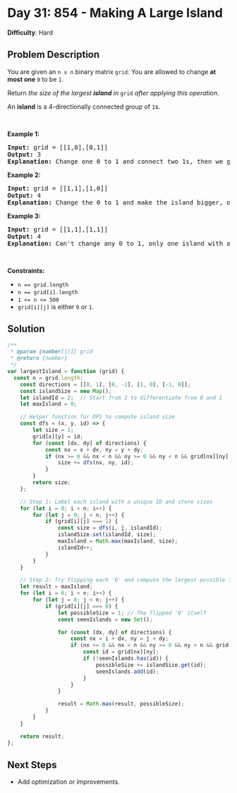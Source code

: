 
# Day 31: 854 - Making A Large Island

**Difficulty**: Hard

## Problem Description
<p>You are given an <code>n x n</code> binary matrix <code>grid</code>. You are allowed to change <strong>at most one</strong> <code>0</code> to be <code>1</code>.</p>

<p>Return <em>the size of the largest <strong>island</strong> in</em> <code>grid</code> <em>after applying this operation</em>.</p>

<p>An <strong>island</strong> is a 4-directionally connected group of <code>1</code>s.</p>

<p>&nbsp;</p>
<p><strong class="example">Example 1:</strong></p>

<pre>
<strong>Input:</strong> grid = [[1,0],[0,1]]
<strong>Output:</strong> 3
<strong>Explanation:</strong> Change one 0 to 1 and connect two 1s, then we get an island with area = 3.
</pre>

<p><strong class="example">Example 2:</strong></p>

<pre>
<strong>Input:</strong> grid = [[1,1],[1,0]]
<strong>Output:</strong> 4
<strong>Explanation: </strong>Change the 0 to 1 and make the island bigger, only one island with area = 4.</pre>

<p><strong class="example">Example 3:</strong></p>

<pre>
<strong>Input:</strong> grid = [[1,1],[1,1]]
<strong>Output:</strong> 4
<strong>Explanation:</strong> Can&#39;t change any 0 to 1, only one island with area = 4.
</pre>

<p>&nbsp;</p>
<p><strong>Constraints:</strong></p>

<ul>
	<li><code>n == grid.length</code></li>
	<li><code>n == grid[i].length</code></li>
	<li><code>1 &lt;= n &lt;= 500</code></li>
	<li><code>grid[i][j]</code> is either <code>0</code> or <code>1</code>.</li>
</ul>



## Solution
```javascript
/**
 * @param {number[][]} grid
 * @return {number}
 */
var largestIsland = function (grid) {
  const n = grid.length;
    const directions = [[0, 1], [0, -1], [1, 0], [-1, 0]];
    const islandSize = new Map();
    let islandId = 2;  // Start from 2 to differentiate from 0 and 1
    let maxIsland = 0;

    // Helper function for DFS to compute island size
    const dfs = (x, y, id) => {
        let size = 1;
        grid[x][y] = id;
        for (const [dx, dy] of directions) {
            const nx = x + dx, ny = y + dy;
            if (nx >= 0 && nx < n && ny >= 0 && ny < n && grid[nx][ny] === 1) {
                size += dfs(nx, ny, id);
            }
        }
        return size;
    };

    // Step 1: Label each island with a unique ID and store sizes
    for (let i = 0; i < n; i++) {
        for (let j = 0; j < n; j++) {
            if (grid[i][j] === 1) {
                const size = dfs(i, j, islandId);
                islandSize.set(islandId, size);
                maxIsland = Math.max(maxIsland, size);
                islandId++;
            }
        }
    }

    // Step 2: Try flipping each '0' and compute the largest possible island
    let result = maxIsland;
    for (let i = 0; i < n; i++) {
        for (let j = 0; j < n; j++) {
            if (grid[i][j] === 0) {
                let possibleSize = 1; // The flipped '0' itself
                const seenIslands = new Set();

                for (const [dx, dy] of directions) {
                    const nx = i + dx, ny = j + dy;
                    if (nx >= 0 && nx < n && ny >= 0 && ny < n && grid[nx][ny] > 1) {
                        const id = grid[nx][ny];
                        if (!seenIslands.has(id)) {
                            possibleSize += islandSize.get(id);
                            seenIslands.add(id);
                        }
                    }
                }

                result = Math.max(result, possibleSize);
            }
        }
    }

    return result;
};
```


## Next Steps
- Add optimization or improvements.
